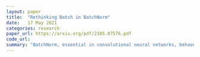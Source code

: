 ```yaml
---
layout: paper
title:  "Rethinking Batch in BatchNorm"
date:   17 May 2021
categories: research
paper_url: https://arxiv.org/pdf/2105.07576.pdf
code_url: 
summary: "BatchNorm, essential in convolutional neural networks, behaves uniquely due to its batch-based operation, leading to performance issues in visual recognition tasks. This paper identifies these issues and suggests reevaluating the concept of batch in BatchNorm for better performance, aiming to guide researchers in its effective use."
---
```


